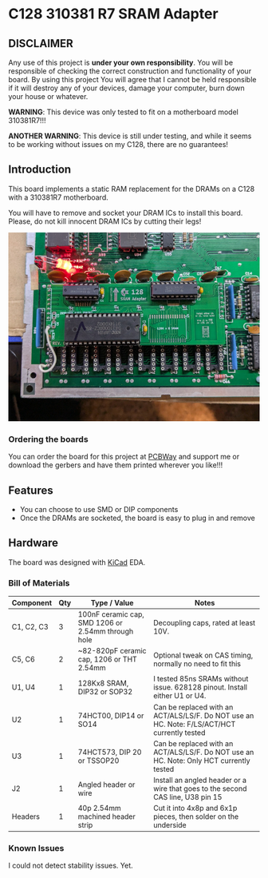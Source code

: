 # C128 310381 R7 SRAM Adapter

## DISCLAIMER

Any use of this project is **under your own responsibility**.
You will be responsible of checking the correct construction and functionality of your board.
By using this project You will agree that I cannot be held responsible if it will destroy any of your devices, damage your computer, burn down your house or whatever.

**WARNING**: This device was only tested to fit on a motherboard model 310381R7!!!

**ANOTHER WARNING**: This device is still under testing, and while it seems to be working without issues on my C128, there are no guarantees!

## Introduction

This board implements a static RAM replacement for the DRAMs on a C128 with a 310381R7 motherboard.

You will have to remove and socket your DRAM ICs to install this board. Please, do not kill innocent DRAM ICs by cutting their legs!

![Rev. 0 board installed in a C128](pics/rev0_installed.jpg)

### Ordering the boards

You can order the board for this project at [PCBWay](https://www.pcbway.com/project/shareproject/Commodore_C128_310381_R7_SRAM_Adapter_aeccc292.html) and support me or download 
the gerbers and have them printed wherever you like!!!

## Features

- You can choose to use SMD or DIP components
- Once the DRAMs are socketed, the board is easy to plug in and remove

## Hardware

The board was designed with [KiCad](https://kicad.org/) EDA.

### Bill of Materials

| Component              | Qty | Type / Value                                            | Notes                                                                |
| ---------------------- | --- | ------------------------------------------------------- | -------------------------------------------------------------------- |
| C1, C2, C3             |  3  | 100nF ceramic cap, SMD 1206 or 2.54mm through hole      | Decoupling caps, rated at least 10V.                                 |
| C5, C6                 |  2  | ~82-820pF ceramic cap, 1206 or THT 2.54mm               | Optional tweak on CAS timing, normally no need to fit this           |
| U1, U4                 |  1  | 128Kx8 SRAM, DIP32 or SOP32      | I tested 85ns SRAMs without issue. 628128 pinout. Install either U1 or U4.                  |
| U2                     |  1  | 74HCT00, DIP14 or SO14           | Can be replaced with an ACT/ALS/LS/F. Do NOT use an HC. Note: F/LS/ACT/HCT currently tested |
| U3                     |  1  | 74HCT573, DIP 20 or TSSOP20      | Can be replaced with an ACT/ALS/LS/F. Do NOT use an HC. Note: Only HCT currently tested     |
| J2                     |  1  | Angled header or wire            | Install an angled header or a wire that goes to the second CAS line, U38 pin 15             |
| Headers                |  1  | 40p 2.54mm machined header strip | Cut it into 4x8p and 6x1p pieces, then solder on the underside                              |

### Known Issues

I could not detect stability issues. Yet.
